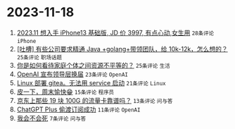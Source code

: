 # 2023-11-18

1. [2023.11 想入手 iPhone13 基础版, JD 价 3997, 有点心动,女生用](https://www.v2ex.com/t/992986) `28条评论` `iPhone`
1. [[吐槽] 有些公司要求精通 Java +golang+带领团队，给 10k-12k，怎么想的？](https://www.v2ex.com/t/992979) `25条评论` `职场话题`
1. [你是如何看待家庭个体之间资源不平等的？](https://www.v2ex.com/t/992972) `25条评论` `生活`
1. [OpenAI 宣布领导层换届](https://www.v2ex.com/t/992983) `23条评论` `OpenAI`
1. [Linux 部署 gitea。无法用 service 启动](https://www.v2ex.com/t/992990) `21条评论` `Linux`
1. [皮一下，周末愉快😁](https://www.v2ex.com/t/992974) `15条评论` `程序员`
1. [京东上那些 19 块 100G 的流量卡靠谱吗？](https://www.v2ex.com/t/992998) `13条评论` `问与答`
1. [ChatGPT Plus 偷渡订阅成功](https://www.v2ex.com/t/992980) `11条评论` `OpenAI`
1. [我会不会死](https://www.v2ex.com/t/993006) `7条评论` `问与答`
